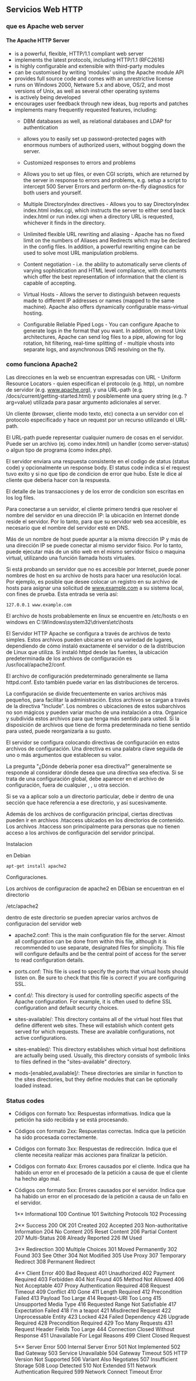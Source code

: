 ## Servicios Web HTTP

### que es Apache web server

#### The Apache HTTP Server

- is a powerful, flexible, HTTP/1.1 compliant web server
- implements the latest protocols, including HTTP/1.1 (RFC2616)
- is highly configurable and extensible with third-party modules
- can be customised by writing 'modules' using the Apache module API
- provides full source code and comes with an unrestrictive license
- runs on Windows 2000, Netware 5.x and above, OS/2, and most versions of Unix, as well as several other operating systems
- is actively being developed
- encourages user feedback through new ideas, bug reports and patches
- implements many frequently requested features, including:
  - DBM databases as well, as relational databases and LDAP for authentication
  - allows you to easily set up password-protected pages with enormous numbers of authorized users, without bogging down the server.
  - Customized responses to errors and problems
  - Allows you to set up files, or even CGI scripts, which are returned by the server in response to errors and problems, e.g.    setup a script to intercept 500 Server Errors and perform on-the-fly diagnostics for both users and yourself.
  - Multiple DirectoryIndex directives - Allows you to say DirectoryIndex index.html index.cgi, which instructs the server to either send back index.html or run index.cgi when a directory URL is requested, whichever it finds in the directory.

  - Unlimited flexible URL rewriting and aliasing - Apache has no fixed limit on the numbers of Aliases and Redirects which may be declared in the config files. In addition, a powerful rewriting engine can be used to solve most URL manipulation problems.
  - Content negotiation - i.e. the ability to automatically serve clients of varying sophistication and HTML level compliance, with documents which offer the best representation of information that the client is capable of accepting.
  - Virtual Hosts - Allows the server to distinguish between requests made to different IP addresses or names (mapped to the same machine). Apache also offers dynamically configurable mass-virtual hosting.
  - Configurable Reliable Piped Logs - You can configure Apache to generate logs in the format that you want. In addition, on most Unix architectures, Apache can send log files to a pipe, allowing for log rotation, hit filtering, real-time splitting of     - multiple vhosts into separate logs, and asynchronous DNS resolving on the fly.

### como funciona Apache2

Las direcciones en la web se encuentran expresadas con URL - Uniform Resource Locators - quien especifican el protocolo (e.g. http), un nombre de servidor (e.g. www.apache.org), y una URL-path (e.g. /docs/current/getting-started.html) y posiblemente una query string (e.g. ?arg=value) utilizada para pasar argumento adicionales al server.

Un cliente (browser, cliente modo texto, etc) conecta a un servidor con el protocolo especificado y hace un request por un recurso utilizando el URL-path.

El URL-path puede representar cualquier numero de cosas en el servidor. Puede ser un archivo (ej. como index.html) un handler (como  server-status) o algun tipo de programa (como index.php).

El servidor enviara una respuesta consistente en el codigo de status (status code) y opcionalmente un response body. El status code indica si el request tuvo exito y si no que tipo de condicion de error que hubo. Este le dice al cliente que deberia hacer con la respuesta.

El detalle de las transacciones y de los error de condicion son escritas en los log files.


Para conectarse a un servidor, el cliente primero tendrá que resolver el nombre del servidor en una dirección IP: la ubicación en Internet donde reside el servidor. Por lo tanto, para que su servidor web sea accesible, es necesario que el nombre del servidor esté en DNS.

Más de un nombre de host puede apuntar a la misma dirección IP y más de una dirección IP se puede conectar al mismo servidor físico. Por lo tanto, puede ejecutar más de un sitio web en el mismo servidor físico o maquina virtual, utilizando una función llamada hosts virtuales.

Si está probando un servidor que no es accesible por Internet, puede poner nombres de host en su archivo de hosts para hacer una resolución local. Por ejemplo, es posible que desee colocar un registro en su archivo de hosts para asignar una solicitud de www.example.com a su sistema local, con fines de prueba. Esta entrada se vería así:

    127.0.0.1 www.example.com


El archivo de hosts probablemente en linux se encuentre en /etc/hosts o en windows en  C:\Windows\system32\drivers\etc\hosts


El Servidor HTTP Apache se configura a través de archivos de texto simples. Estos archivos pueden ubicarse en una variedad de lugares, dependiendo de cómo instaló exactamente el servidor o de la distribucion de Linux que utiliza. Si instaló httpd desde las fuentes, la ubicación predeterminada de los archivos de configuración es /usr/local/apache2/conf. 

El archivo de configuración predeterminado generalmente se llama httpd.conf. Esto también puede variar en las distribuciones de terceros.

La configuración se divide frecuentemente en varios archivos más pequeños, para facilitar la administración. Estos archivos se cargan a través de la directiva "Include". Los nombres o ubicaciones de estos subarchivos no son mágicos y pueden variar mucho de una instalación a otra. Organice y subdivida estos archivos para que tenga más sentido para usted. Si la disposición de archivos que tiene de forma predeterminada no tiene sentido para usted, puede reorganizarla a su gusto.

El servidor se configura colocando directivas de configuración en estos archivos de configuración. Una directiva es una palabra clave seguida de uno o más argumentos que establecen su valor.

La pregunta "¿Dónde debería poner esa directiva?" generalmente se responde al considerar dónde desea que una directiva sea efectiva. Si se trata de una configuración global, debe aparecer en el archivo de configuración, fuera de cualquier <Directory>, <location>, <VirtualHost> u otra sección. 
    
Si se va a aplicar solo a un directorio particular, debe ir dentro de una sección <Directory> que hace referencia a ese directorio, y así sucesivamente.

Además de los archivos de configuración principal, ciertas directivas pueden ir en archivos .htaccess ubicados en los directorios de contenido. Los archivos .htaccess son principalmente para personas que no tienen acceso a los archivos de configuración del servidor principal.


Instalacion

en Debian

    apt-get install apache2
    

Configuraciones.

Los archivos de configuracion de apache2 en DEbian se encuentran en el directorio

/etc/apache2

dentro de este directorio se pueden apreciar varios archvos de configuracion del servidor web

* apache2.conf: This is the main configuration file for the server. Almost all configuration can be done from within this file, although it is recommended to use separate, designated files for simplicity. This file will configure defaults and be the central point of access for the server to read configuration details.

* ports.conf: This file is used to specify the ports that virtual hosts should listen on. Be sure to check that this file is correct if you are configuring SSL.

* conf.d/: This directory is used for controlling specific aspects of the Apache configuration. For example, it is often used to define SSL configuration and default security choices.

* sites-available/: This directory contains all of the virtual host files that define different web sites. These will establish which content gets served for which requests. These are available configurations, not active configurations.

* sites-enabled/: This directory establishes which virtual host definitions are actually being used. Usually, this directory consists of symbolic links to files defined in the "sites-available" directory.

* mods-[enabled,available]/: These directories are similar in function to the sites directories, but they define modules that can be optionally loaded instead.



























### Status codes

* Códigos con formato 1xx: Respuestas informativas. Indica que la petición ha sido recibida y se está procesando.
* Códigos con formato 2xx: Respuestas correctas. Indica que la petición ha sido procesada correctamente.
* Códigos con formato 3xx: Respuestas de redirección. Indica que el cliente necesita realizar más acciones para finalizar la petición.
* Códigos con formato 4xx: Errores causados por el cliente. Indica que ha habido un error en el procesado de la petición a causa de que el cliente ha hecho algo mal.
* Códigos con formato 5xx: Errores causados por el servidor. Indica que ha habido un error en el procesado de la petición a causa de un fallo en el servidor.


    1×× Informational
    100 Continue
    101 Switching Protocols
    102 Processing

    2×× Success
    200 OK
    201 Created
    202 Accepted
    203 Non-authoritative Information
    204 No Content
    205 Reset Content
    206 Partial Content  
    207 Multi-Status
    208 Already Reported
    226 IM Used

    3×× Redirection
    300 Multiple Choices
    301 Moved Permanently
    302 Found
    303 See Other
    304 Not Modified
    305 Use Proxy
    307 Temporary Redirect
    308 Permanent Redirect

    4×× Client Error
    400 Bad Request
    401 Unauthorized
    402 Payment Required
    403 Forbidden
    404 Not Found
    405 Method Not Allowed
    406 Not Acceptable
    407 Proxy Authentication Required
    408 Request Timeout
    409 Conflict
    410 Gone
    411 Length Required
    412 Precondition Failed
    413 Payload Too Large
    414 Request-URI Too Long
    415 Unsupported Media Type
    416 Requested Range Not Satisfiable
    417 Expectation Failed
    418 I'm a teapot
    421 Misdirected Request
    422 Unprocessable Entity
    423 Locked
    424 Failed Dependency
    426 Upgrade Required
    428 Precondition Required
    429 Too Many Requests
    431 Request Header Fields Too Large
    444 Connection Closed Without Response
    451 Unavailable For Legal Reasons
    499 Client Closed Request

    5×× Server Error
    500 Internal Server Error
    501 Not Implemented
    502 Bad Gateway
    503 Service Unavailable
    504 Gateway Timeout
    505 HTTP Version Not Supported
    506 Variant Also Negotiates
    507 Insufficient Storage
    508 Loop Detected
    510 Not Extended
    511 Network Authentication Required
    599 Network Connect Timeout Error
